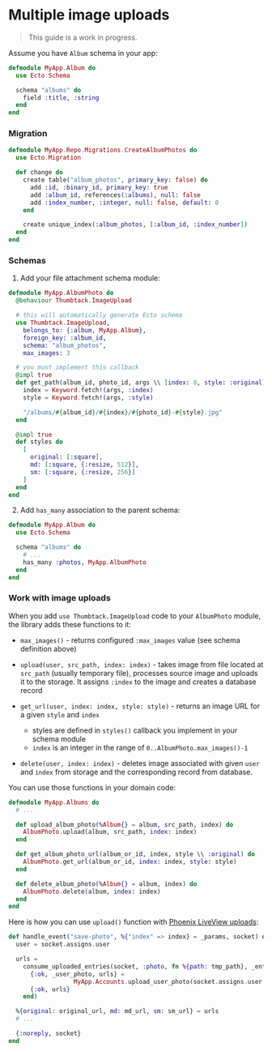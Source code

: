 # Multiple image uploads

> This guide is a work in progress.

Assume you have `Album` schema in your app:

```elixir
defmodule MyApp.Album do
  use Ecto.Schema

  schema "albums" do
    field :title, :string
  end
end
```


### Migration

```elixir
defmodule MyApp.Repo.Migrations.CreateAlbumPhotos do
  use Ecto.Migration

  def change do
    create table("album_photos", primary_key: false) do
      add :id, :binary_id, primary_key: true
      add :album_id, references(:albums), null: false
      add :index_number, :integer, null: false, default: 0
    end

    create unique_index(:album_photos, [:album_id, :index_number])
  end
end
```


### Schemas

1. Add your file attachment schema module:

```elixir
defmodule MyApp.AlbumPhoto do
  @behaviour Thumbtack.ImageUpload

  # this will automatically generate Ecto schema
  use Thumbtack.ImageUpload,
    belongs_to: {:album, MyApp.Album},
    foreign_key: :album_id,
    schema: "album_photos",
    max_images: 3

  # you must implement this callback
  @impl true
  def get_path(album_id, photo_id, args \\ [index: 0, style: :original]) do
    index = Keyword.fetch!(args, :index)
    style = Keyword.fetch!(args, :style)

    "/albums/#{album_id}/#{index}/#{photo_id}-#{style}.jpg"
  end

  @impl true
  def styles do
    [
      original: [:square],
      md: [:square, {:resize, 512}],
      sm: [:square, {:resize, 256}]
    ]
  end
end
```

2. Add `has_many` association to the parent schema:


```elixir
defmodule MyApp.Album do
  use Ecto.Schema

  schema "albums" do
    # ...
    has_many :photos, MyApp.AlbumPhoto
  end
end

```


### Work with image uploads


When you add `use Thumbtack.ImageUpload` code to your `AlbumPhoto` module, the library 
adds these functions to it:

 * `max_images()` - returns configured `:max_images` value (see schema definition above)

 * `upload(user, src_path, index: index)` - takes image from file located at `src_path`
 (usually temporary file), processes source image and uploads it to the storage. It assigns
 `:index` to the image and creates a database record

 * `get_url(user, index: index, style: style)` - returns an image URL for a given `style` and `index`
   * styles are defined in `styles()` callback you implement in your schema module
   * `index` is an integer in the range of `0..AlbumPhoto.max_images()-1`

 * `delete(user, index: index)` - deletes image associated with given `user` and `index` from storage
 and the corresponding record from database.

 You can use those functions in your domain code:

```elixir
defmodule MyApp.Albums do
  # ...

  def upload_album_photo(%Album{} = album, src_path, index) do
    AlbumPhoto.upload(album, src_path, index: index)
  end

  def get_album_photo_url(album_or_id, index, style \\ :original) do
    AlbumPhoto.get_url(album_or_id, index: index, style: style)
  end

  def delete_album_photo(%Album{} = album, index) do
    AlbumPhoto.delete(album, index: index)
  end
end
```

Here is how you can use `upload()` function with
[Phoenix LiveView uploads](https://hexdocs.pm/phoenix_live_view/uploads.html):

```elixir
def handle_event("save-photo", %{"index" => index} = _params, socket) do
  user = socket.assigns.user

  urls = 
    consume_uploaded_entries(socket, :photo, fn %{path: tmp_path}, _entry ->
      {:ok, _user_photo, urls} = 
                  MyApp.Accounts.upload_user_photo(socket.assigns.user, tmp_path, index)
      {:ok, urls}
    end)

  %{original: original_url, md: md_url, sm: sm_url} = urls
  # ...

  {:noreply, socket}
end
```
